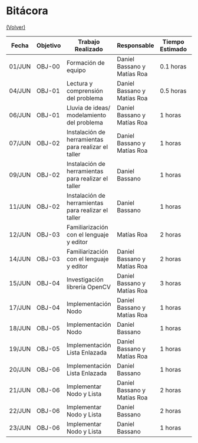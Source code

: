 # Bitácora

[(Volver)](../README.md)

| Fecha  | Objetivo  | Trabajo Realizado | Responsable | Tiempo Estimado | Tiempo Real |
|--------|-----------|-------------------|-------------|-----------------|-------------|
| 01/JUN | OBJ-00    | Formación de equipo|Daniel Bassano y Matías Roa| 0.1 horas    | 0.5 hora |
| 04/JUN | OBJ-01    | Lectura y comprensión del problema | Daniel Bassano y Matías Roa | 0.5 horas | 1.5 horas |
| 06/JUN | OBJ-01    |Lluvia de ideas/ modelamiento del problema | Daniel Bassano y Matías Roa | 1 horas | 1 horas |
| 07/JUN | OBJ-02    |Instalación de herramientas para realizar el taller|Daniel Bassano y Matías Roa| 1 horas | 2 horas |
| 09/JUN | OBJ-02    |Instalación de herramientas para realizar el taller|Daniel Bassano| 1 horas | 3 horas |
| 11/JUN | OBJ-02    |Instalación de herramientas para realizar el taller|Daniel Bassano| 1 horas | 3 horas |
| 12/JUN | OBJ-03    |Familiarización con el lenguaje y editor|Matías Roa| 2 horas | 3 horas |
| 14/JUN | OBJ-03    |Familiarización con el lenguaje y editor|Daniel Bassano y Matías Roa| 2 horas | 3 horas |
| 15/JUN | OBJ-04    |Investigación librería OpenCV|Daniel Bassano y Matías Roa| 3 horas | 6 horas |
| 17/JUN | OBJ-04    |Implementación Nodo|Daniel Bassano y Matías Roa| 1 horas | 3 horas |
| 18/JUN | OBJ-05    |Implementación Nodo|Daniel Bassano| 1 horas | 2 horas |
| 19/JUN | OBJ-05    |Implementación Lista Enlazada|Daniel Bassano y Matías Roa| 1 horas | 4 horas |
| 20/JUN | OBJ-06    |Implementación Lista Enlazada|Daniel Bassano| 1 horas | 3 horas |
| 21/JUN | OBJ-06    |Implementar Nodo y Lista |Daniel Bassano y Matías Roa| 2 horas | 3 horas |
| 22/JUN | OBJ-06    |Implementar Nodo y Lista |Daniel Bassano| 2 horas | 2 horas |
| 23/JUN | OBJ-06    |Implementar Nodo y Lista |Daniel Bassano| 1 horas | 2 horas |
